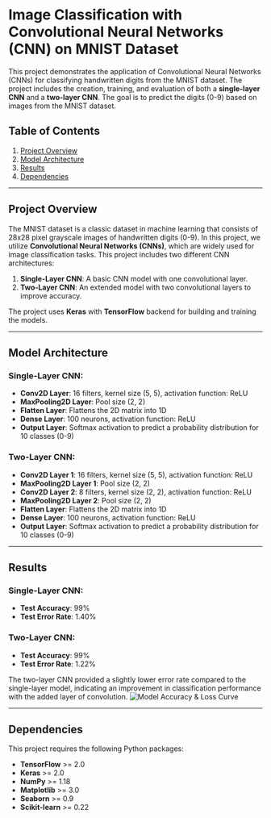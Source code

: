 # Image Classification with Convolutional Neural Networks (CNN) on MNIST Dataset

This project demonstrates the application of Convolutional Neural Networks (CNNs) for classifying handwritten digits from the MNIST dataset. The project includes the creation, training, and evaluation of both a **single-layer CNN** and a **two-layer CNN**. The goal is to predict the digits (0-9) based on images from the MNIST dataset.

## Table of Contents
1. [Project Overview](#project-overview)
2. [Model Architecture](#model-architecture)
3. [Results](#results)
4. [Dependencies](#dependencies)

---

## Project Overview

The MNIST dataset is a classic dataset in machine learning that consists of 28x28 pixel grayscale images of handwritten digits (0-9). In this project, we utilize **Convolutional Neural Networks (CNNs)**, which are widely used for image classification tasks. This project includes two different CNN architectures:

1. **Single-Layer CNN**: A basic CNN model with one convolutional layer.
2. **Two-Layer CNN**: An extended model with two convolutional layers to improve accuracy.

The project uses **Keras** with **TensorFlow** backend for building and training the models.

---

## Model Architecture

### Single-Layer CNN:
- **Conv2D Layer**: 16 filters, kernel size (5, 5), activation function: ReLU
- **MaxPooling2D Layer**: Pool size (2, 2)
- **Flatten Layer**: Flattens the 2D matrix into 1D
- **Dense Layer**: 100 neurons, activation function: ReLU
- **Output Layer**: Softmax activation to predict a probability distribution for 10 classes (0-9)

### Two-Layer CNN:
- **Conv2D Layer 1**: 16 filters, kernel size (5, 5), activation function: ReLU
- **MaxPooling2D Layer 1**: Pool size (2, 2)
- **Conv2D Layer 2**: 8 filters, kernel size (2, 2), activation function: ReLU
- **MaxPooling2D Layer 2**: Pool size (2, 2)
- **Flatten Layer**: Flattens the 2D matrix into 1D
- **Dense Layer**: 100 neurons, activation function: ReLU
- **Output Layer**: Softmax activation to predict a probability distribution for 10 classes (0-9)

---

## Results

### Single-Layer CNN:
- **Test Accuracy**: 99%
- **Test Error Rate**: 1.40%

### Two-Layer CNN:
- **Test Accuracy**: 99%
- **Test Error Rate**: 1.22%

The two-layer CNN provided a slightly lower error rate compared to the single-layer model, indicating an improvement in classification performance with the added layer of convolution.
![Model Accuracy & Loss Curve](https://github.com/username/repository-name/raw/branch-name/path-to-image/Screenshot.png)

---

## Dependencies

This project requires the following Python packages:

- **TensorFlow** >= 2.0
- **Keras** >= 2.0
- **NumPy** >= 1.18
- **Matplotlib** >= 3.0
- **Seaborn** >= 0.9
- **Scikit-learn** >= 0.22



